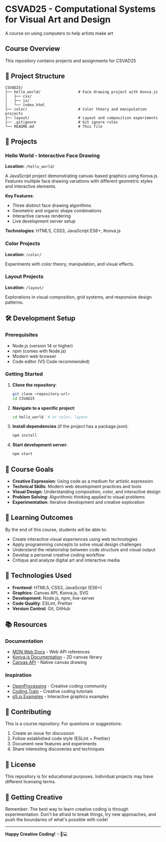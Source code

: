 # CSVAD25 - Computational Systems for Visual Art and Design
A course on using computers to help artists make art


## Course Overview

This repository contains projects and assignments for CSVAD25

## 📁 Project Structure

```
CSVAD25/
├── hello_world/                 # Face drawing project with Konva.js
│   ├── css/
│   ├── js/
│   └── index.html
├── color/                       # Color theory and manipulation projects
├── layout/                      # Layout and composition experiments
├── .gitignore                   # Git ignore rules
└── README.md                    # This file
```

## 🚀 Projects

### Hello World - Interactive Face Drawing
**Location**: `/hello_world/`

A JavaScript project demonstrating canvas-based graphics using Konva.js. Features multiple face drawing variations with different geometric styles and interactive elements.

**Key Features**:
- Three distinct face drawing algorithms
- Geometric and organic shape combinations
- Interactive canvas rendering
- Live development server setup

**Technologies**: HTML5, CSS3, JavaScript ES6+, Konva.js

### Color Projects
**Location**: `/color/`

Experiments with color theory, manipulation, and visual effects.

### Layout Projects  
**Location**: `/layout/`

Explorations in visual composition, grid systems, and responsive design patterns.

## 🛠️ Development Setup

### Prerequisites
- Node.js (version 14 or higher)
- npm (comes with Node.js)
- Modern web browser
- Code editor (VS Code recommended)

### Getting Started

1. **Clone the repository**:
   ```bash
   git clone <repository-url>
   cd CSVAD25
   ```

2. **Navigate to a specific project**:
   ```bash
   cd hello_world  # or color, layout
   ```

3. **Install dependencies** (if the project has a package.json):
   ```bash
   npm install
   ```

4. **Start development server**:
   ```bash
   npm start
   ```

## 📝 Course Goals

- **Creative Expression**: Using code as a medium for artistic expression
- **Technical Skills**: Modern web development practices and tools
- **Visual Design**: Understanding composition, color, and interactive design
- **Problem Solving**: Algorithmic thinking applied to visual problems
- **Experimentation**: Iterative development and creative exploration

## 🎯 Learning Outcomes

By the end of this course, students will be able to:
- Create interactive visual experiences using web technologies
- Apply programming concepts to solve visual design challenges
- Understand the relationship between code structure and visual output
- Develop a personal creative coding workflow
- Critique and analyze digital art and interactive media

## 🔧 Technologies Used

- **Frontend**: HTML5, CSS3, JavaScript (ES6+)
- **Graphics**: Canvas API, Konva.js, SVG
- **Development**: Node.js, npm, live-server
- **Code Quality**: ESLint, Prettier
- **Version Control**: Git, GitHub

## 📚 Resources

### Documentation
- [MDN Web Docs](https://developer.mozilla.org/) - Web API references
- [Konva.js Documentation](https://konvajs.org/) - 2D canvas library
- [Canvas API](https://developer.mozilla.org/en-US/docs/Web/API/Canvas_API) - Native canvas drawing

### Inspiration
- [OpenProcessing](https://openprocessing.org/) - Creative coding community
- [Coding Train](https://thecodingtrain.com/) - Creative coding tutorials
- [p5.js Examples](https://p5js.org/examples/) - Interactive graphics examples

## 🤝 Contributing

This is a course repository. For questions or suggestions:

1. Create an issue for discussion
2. Follow established code style (ESLint + Prettier)
3. Document new features and experiments
4. Share interesting discoveries and techniques

## 📄 License

This repository is for educational purposes. Individual projects may have different licensing terms.

## 🎉 Getting Creative

Remember: The best way to learn creative coding is through experimentation. Don't be afraid to break things, try new approaches, and push the boundaries of what's possible with code!

---

**Happy Creative Coding!** ✨🎨💻
